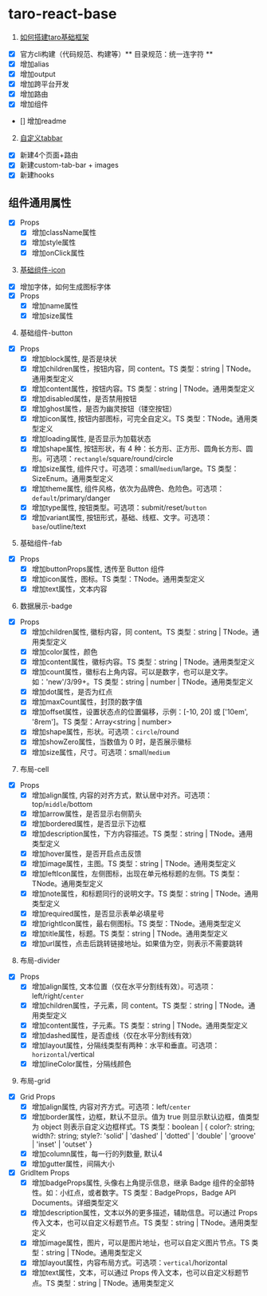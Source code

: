 # taro-react-base

1. [如何搭建taro基础框架](./docs/%E5%A6%82%E4%BD%95%E6%90%AD%E5%BB%BAtaro%E5%9F%BA%E7%A1%80%E6%A1%86%E6%9E%B6.md)
- [x] 官方cli构建（代码规范、构建等）** 目录规范：统一连字符 **
- [x] 增加alias
- [x] 增加output
- [x] 增加跨平台开发
- [x] 增加路由
- [x] 增加组件
- [] 增加readme

2. [自定义tabbar](./docs/%E8%87%AA%E5%AE%9A%E4%B9%89tabbar.md)
- [x] 新建4个页面+路由
- [x] 新建custom-tab-bar + images
- [x] 新建hooks

## 组件通用属性
- [x] Props
  - [x] 增加className属性
  - [x] 增加style属性
  - [x] 增加onClick属性

3. [基础组件-icon](./docs/%E5%9F%BA%E7%A1%80%E7%BB%84%E4%BB%B6-icon.md)
- [x] 增加字体，如何生成图标字体
- [x] Props
  - [x] 增加name属性
  - [x] 增加size属性

4. 基础组件-button
- [x] Props
  - [x] 增加block属性, 是否是块状
  - [x] 增加children属性，按钮内容，同 content。TS 类型：string | TNode。通用类型定义
  - [x] 增加content属性，按钮内容。TS 类型：string | TNode。通用类型定义
  - [x] 增加disabled属性，是否禁用按钮
  - [x] 增加ghost属性，是否为幽灵按钮（镂空按钮）
  - [x] 增加icon属性,	按钮内部图标，可完全自定义。TS 类型：TNode。通用类型定义
  - [x] 增加loading属性, 是否显示为加载状态
  - [x] 增加shape属性, 按钮形状，有 4 种：长方形、正方形、圆角长方形、圆形。可选项：`rectangle`/square/round/circle
  - [x] 增加size属性, 组件尺寸。可选项：small/`medium`/large。TS 类型：SizeEnum。通用类型定义
  - [x] 增加theme属性, 组件风格，依次为品牌色、危险色。可选项：`default`/primary/danger
  - [x] 增加type属性, 按钮类型。可选项：submit/reset/`button`
  - [x] 增加variant属性, 按钮形式，基础、线框、文字。可选项：`base`/outline/text

5. 基础组件-fab
- [x] Props
  - [x] 增加buttonProps属性, 透传至 Button 组件
  - [x] 增加icon属性，图标。TS 类型：TNode。通用类型定义
  - [x] 增加text属性，文本内容

6. 数据展示-badge
- [x] Props
  - [x] 增加children属性, 徽标内容，同 content。TS 类型：string | TNode。通用类型定义
  - [x] 增加color属性，颜色
  - [x] 增加content属性，徽标内容。TS 类型：string | TNode。通用类型定义
  - [x] 增加count属性，徽标右上角内容。可以是数字，也可以是文字。如：'new'/3/99+。TS 类型：string | number | TNode。通用类型定义
  - [x] 增加dot属性，是否为红点
  - [x] 增加maxCount属性，封顶的数字值
  - [x] 增加offset属性，设置状态点的位置偏移，示例：[-10, 20] 或 ['10em', '8rem']。TS 类型：Array<string | number>
  - [x] 增加shape属性，形状。可选项：`circle`/round
  - [x] 增加showZero属性，当数值为 0 时，是否展示徽标
  - [x] 增加size属性，尺寸。可选项：small/`medium`

7. 布局-cell
- [x] Props
  - [x] 增加align属性, 内容的对齐方式，默认居中对齐。可选项：top/`middle`/bottom
  - [x] 增加arrow属性，是否显示右侧箭头
  - [x] 增加bordered属性，是否显示下边框
  - [x] 增加description属性，下方内容描述。TS 类型：string | TNode。通用类型定义
  - [x] 增加hover属性，是否开启点击反馈
  - [x] 增加image属性，主图。TS 类型：string | TNode。通用类型定义
  - [x] 增加leftIcon属性，左侧图标，出现在单元格标题的左侧。TS 类型：TNode。通用类型定义
  - [x] 增加note属性，和标题同行的说明文字。TS 类型：string | TNode。通用类型定义
  - [x] 增加required属性，是否显示表单必填星号
  - [x] 增加rightIcon属性，最右侧图标。TS 类型：TNode。通用类型定义
  - [x] 增加title属性，标题。TS 类型：string | TNode。通用类型定义
  - [x] 增加url属性，点击后跳转链接地址。如果值为空，则表示不需要跳转

8. 布局-divider
- [x] Props
  - [x] 增加align属性, 文本位置（仅在水平分割线有效）。可选项：left/right/`center`
  - [x] 增加children属性，子元素，同 content。TS 类型：string | TNode。通用类型定义
  - [x] 增加content属性，子元素。TS 类型：string | TNode。通用类型定义
  - [x] 增加dashed属性，是否虚线（仅在水平分割线有效）
  - [x] 增加layout属性，分隔线类型有两种：水平和垂直。可选项：`horizontal`/vertical
  - [x] 增加lineColor属性，分隔线颜色

9. 布局-grid
- [x] Grid Props
  - [x] 增加align属性, 内容对齐方式。可选项：left/`center`
  - [x] 增加border属性，边框，默认不显示。值为 true 则显示默认边框，值类型为 object 则表示自定义边框样式。TS 类型：boolean | { color?: string; width?: string; style?: 'solid' | 'dashed' | 'dotted' | 'double' | 'groove' | 'inset' | 'outset' }
  - [x] 增加column属性，每一行的列数量, 默认4
  - [x] 增加gutter属性，间隔大小
- [x] GridItem Props
  - [x] 增加badgeProps属性, 头像右上角提示信息，继承 Badge 组件的全部特性。如：小红点，或者数字。TS 类型：BadgeProps，Badge API Documents。详细类型定义
  - [x] 增加description属性，文本以外的更多描述，辅助信息。可以通过 Props 传入文本，也可以自定义标题节点。TS 类型：string | TNode。通用类型定义
  - [x] 增加image属性，图片，可以是图片地址，也可以自定义图片节点。TS 类型：string | TNode。通用类型定义
  - [x] 增加layout属性，内容布局方式。可选项：`vertical`/horizontal
  - [x] 增加text属性，文本，可以通过 Props 传入文本，也可以自定义标题节点。TS 类型：string | TNode。通用类型定义
